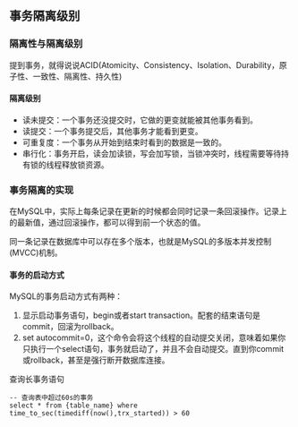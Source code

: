 ## 事务隔离级别

### 隔离性与隔离级别

​		提到事务，就得说说ACID(Atomicity、Consistency、Isolation、Durability，原子性、一致性、隔离性、持久性)

#### 隔离级别

- 读未提交：一个事务还没提交时，它做的更变就能被其他事务看到。
- 读提交：一个事务提交后，其他事务才能看到更变。
- 可重复度：一个事务从开始到结束时看到的数据是一致的。
- 串行化：事务开启，读会加读锁，写会加写锁，当锁冲突时，线程需要等待持有锁的线程释放锁资源。

### 事务隔离的实现

​		在MySQL中，实际上每条记录在更新的时候都会同时记录一条回滚操作。记录上的最新值，通过回滚操作，都可以得到前一个状态的值。

同一条记录在数据库中可以存在多个版本，也就是MySQL的多版本并发控制(MVCC)机制。

#### 事务的启动方式

MySQL的事务启动方式有两种：

1. 显示启动事务语句，begin或者start transaction。配套的结束语句是commit，回滚为rollback。
2. set autocommit=0，这个命令会将这个线程的自动提交关闭，意味着如果你只执行一个select语句，事务就启动了，并且不会自动提交。直到你commit或rollback，甚至是强行断开数据库连接。

查询长事务语句

```mysql
-- 查询表中超过60s的事务
select * from {table_name} where time_to_sec(timediff(now(),trx_started)) > 60
```

